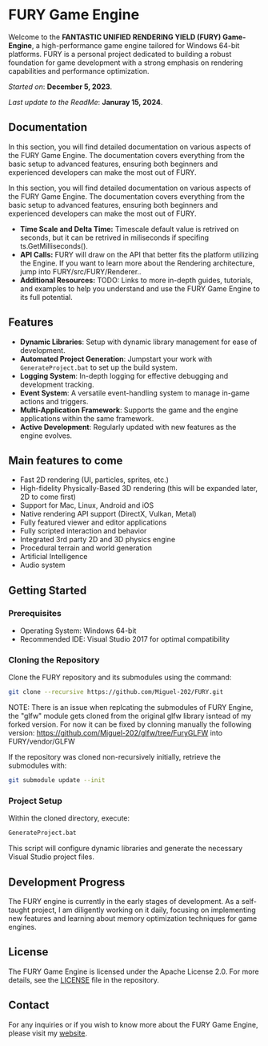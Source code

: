 # FURY Game Engine

Welcome to the **FANTASTIC UNIFIED RENDERING YIELD (FURY) Game-Engine**, a high-performance game engine tailored for Windows 64-bit platforms. FURY is a personal project dedicated to building a robust foundation for game development with a strong emphasis on rendering capabilities and performance optimization.


*Started on*: **December 5, 2023**. 

*Last update to the ReadMe*: **Januray 15, 2024**.

## Documentation
In this section, you will find detailed documentation on various aspects of the FURY Game Engine. The documentation covers everything from the basic setup to advanced features, ensuring both beginners and experienced developers can make the most out of FURY.

In this section, you will find detailed documentation on various aspects of the FURY Game Engine. The documentation covers everything from the basic setup to advanced features, ensuring both beginners and experienced developers can make the most out of FURY.

- **Time Scale and Delta Time:** Timescale default value is retrived on seconds, but it can be retrived in miliseconds if specifing ts.GetMilliseconds().
- **API Calls:** FURY will draw on the API that better fits the platform utilizing the Engine. If you want to learn more about the Rendering architecture, jump into FURY/src/FURY/Renderer..
- **Additional Resources:** TODO: Links to more in-depth guides, tutorials, and examples to help you understand and use the FURY Game Engine to its full potential.

## Features

- **Dynamic Libraries**: Setup with dynamic library management for ease of development.
- **Automated Project Generation**: Jumpstart your work with `GenerateProject.bat` to set up the build system.
- **Logging System**: In-depth logging for effective debugging and development tracking.
- **Event System**: A versatile event-handling system to manage in-game actions and triggers.
- **Multi-Application Framework**: Supports the game and the engine applications within the same framework.
- **Active Development**: Regularly updated with new features as the engine evolves.

## Main features to come
- Fast 2D rendering (UI, particles, sprites, etc.)
- High-fidelity Physically-Based 3D rendering (this will be expanded later, 2D to come first)
- Support for Mac, Linux, Android and iOS
- Native rendering API support (DirectX, Vulkan, Metal)
- Fully featured viewer and editor applications
- Fully scripted interaction and behavior
- Integrated 3rd party 2D and 3D physics engine
- Procedural terrain and world generation
- Artificial Intelligence
- Audio system

## Getting Started

### Prerequisites

- Operating System: Windows 64-bit
- Recommended IDE: Visual Studio 2017 for optimal compatibility

### Cloning the Repository

Clone the FURY repository and its submodules using the command:

```bash
git clone --recursive https://github.com/Miguel-202/FURY.git
```

NOTE: There is an issue when replcating the submodules of FURY Engine, the "glfw" module gets cloned from the original glfw library isntead of my forked version. For now it can be fixed by clonning manually the following version: https://github.com/Miguel-202/glfw/tree/FuryGLFW into FURY/vendor/GLFW


If the repository was cloned non-recursively initially, retrieve the submodules with:

```bash
git submodule update --init
```

### Project Setup

Within the cloned directory, execute:

```bash
GenerateProject.bat
```

This script will configure dynamic libraries and generate the necessary Visual Studio project files.

## Development Progress

The FURY engine is currently in the early stages of development. As a self-taught project, I am diligently working on it daily, focusing on implementing new features and learning about memory optimization techniques for game engines.

## License

The FURY Game Engine is licensed under the Apache License 2.0. For more details, see the [LICENSE](LICENSE) file in the repository.

## Contact

For any inquiries or if you wish to know more about the FURY Game Engine, please visit my [website](https://miguelmartinezolivares.com/).

